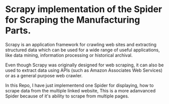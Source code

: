 # Scrapy implementation of the Spider for Scraping the Manufacturing Parts.

Scrapy is an application framework for crawling web sites and extracting structured data which can be used for a wide range of useful applications, like data mining, information processing or historical archival.

Even though Scrapy was originally designed for web scraping, it can also be used to extract data using APIs (such as Amazon Associates Web Services) or as a general purpose web crawler.

In this Repo, I have just implementend one Spider for displaying, how to scrape data from the multiple linked website, This is a more adanvanced Spider because of it's ability to scrape from multiple pages.